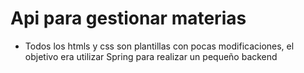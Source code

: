 # Api para gestionar materias

- Todos los htmls y css son plantillas con pocas modificaciones, el objetivo era utilizar Spring para realizar un pequeño backend
